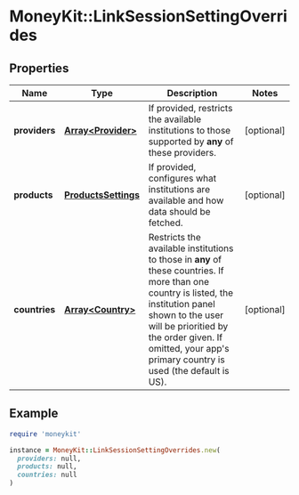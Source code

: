 # MoneyKit::LinkSessionSettingOverrides

## Properties

| Name | Type | Description | Notes |
| ---- | ---- | ----------- | ----- |
| **providers** | [**Array&lt;Provider&gt;**](Provider.md) | If provided, restricts the available institutions to those supported             by **any** of these providers. | [optional] |
| **products** | [**ProductsSettings**](ProductsSettings.md) | If provided, configures what institutions are available and how data should be fetched. | [optional] |
| **countries** | [**Array&lt;Country&gt;**](Country.md) | Restricts the available institutions to those in **any** of these countries.  If more than         one country is listed, the institution panel shown to the user will be prioritied by the order given. If         omitted, your app&#39;s primary country is used (the default is US). | [optional] |

## Example

```ruby
require 'moneykit'

instance = MoneyKit::LinkSessionSettingOverrides.new(
  providers: null,
  products: null,
  countries: null
)
```

